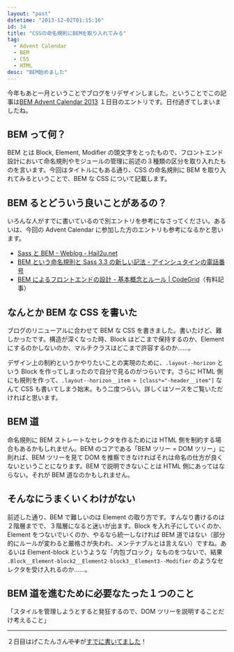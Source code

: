 ```yaml
---
layout: "post"
datetime: "2013-12-02T01:15:16"
id: 34
title: "CSSの命名規則にBEMを取り入れてみる"
tag:
  - Advent Calendar
  - BEM
  - CSS
  - HTML
desc: "BEM始めました"
---
```


今年もあと一月ということでブログをリデザインしました。ということでこの記事は[BEM Advent Calendar 2013](http://www.adventar.org/calendars/61) １日目のエントリです。日付過ぎてしまいましたね。

## BEM って何？

BEM とは Block, Element, Modifier の頭文字をとったもので、フロントエンド設計において命名規則やモジュールの管理に前述の３種類の区分を取り入れたものを言います。今回はタイトルにもある通り、CSS の命名規則に BEM を取り入れてみるということで、BEM な CSS について記載します。

## BEM るとどういう良いことがあるの？

いろんな人がすでに書いているので別エントリを参考になさってください。あるいは、今回の Advent Calendar に参加した方のエントリも参考になるかと思います。

- [Sass と BEM - Weblog - Hail2u.net](http://hail2u.net/blog/webdesign/sass-and-bem.html)
- [BEM という命名規則と Sass 3.3 の新しい記法 - アインシュタインの電話番号](http://blog.ruedap.com/2013/10/29/block-element-modifier)
- [BEM によるフロントエンドの設計 - 基本概念とルール | CodeGrid](https://app.codegrid.net/entry/bem-basic-1)（有料記事）

## なんとか BEM な CSS を書いた

ブログのリニューアルに合わせて BEM な CSS を書きました。書いたけど、難しかったです。構造が深くなった時、Block はどこまで保持するのか、Element にするのかしないのか、マルチクラスはどこまで許容するのか......。

デザイン上の制約というかやりたいことの実現のために、`.layout--horizon` という Block を作ってしまったので自分で見るのがつらいです。さらに HTML 側にも規則を作って、`.layout--horizon__item > [class*="-header__item"]` なんて CSS も書いてしまう始末。もう二度つらい。詳しくはソースをご覧いただければと思います。

## BEM 道

命名規則に BEM ストレートなセレクタを作るためには HTML 側を制約する場合もあるかもしれません。BEM のコアである「BEM ツリー = DOM ツリー」に則れば、BEM ツリーを見て DOM を推察できなければそれは命名の仕方が良くないということになります。BEM で説明できないことは HTML 側にあってはならない。それが BEM 道なのかもしれません。

## そんなにうまくいくわけがない

前述した通り、BEM で難しいのは Element の取り方です。すんなり書けるのは２階層までで、３階層になると迷いが出ます。Block を入れ子にしていくのか、Element をつないでいくのか、やるなら統一しなければ BEM 道ではない（部分的にルールが変わると厳格さが失われ、メンテナブルとは言えない）ですね。あるいは Element-block というような「内包ブロック」なものをつないで、結果 `.Block__Element-block2__Element2-block3__Element3--Modifier` のようなセレクタを受け入れるのか......。

## BEM 道を進むために必要なたった１つのこと

「スタイルを管理しようとすると発狂するので、DOM ツリーを説明することだけ考えること」

---

２日目はげこたんさん<del>です</del>が[すでに書いてました](http://geckotang.tumblr.com/post/68662389684/bem)！
